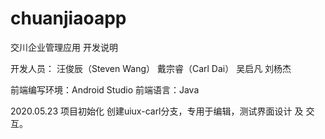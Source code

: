 # chuanjiaoapp
交川企业管理应用
开发说明

开发人员：
汪俊辰（Steven Wang）
戴宗睿（Carl Dai）
吴启凡
刘杨杰

前端编写环境：Android Studio
前端语言：Java

2020.05.23
项目初始化
创建uiux-carl分支，专用于编辑，测试界面设计 及 交互。

